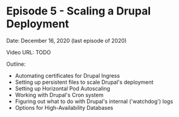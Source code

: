 # Episode 5 - Scaling a Drupal Deployment

Date: December 16, 2020 (last episode of 2020)

Video URL: TODO

Outline:

  - Automating certificates for Drupal Ingress
  - Setting up persistent files to scale Drupal's deployment
  - Setting up Horizontal Pod Autoscaling
  - Working with Drupal's Cron system
  - Figuring out what to do with Drupal's internal ('watchdog') logs
  - Options for High-Availability Databases
